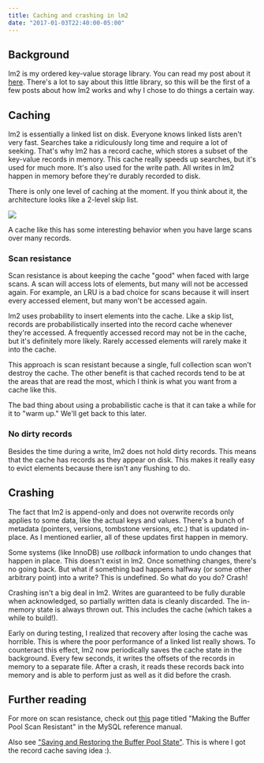```yaml
---
title: Caching and crashing in lm2
date: "2017-01-03T22:40:00-05:00"
---
```


## Background

lm2 is my ordered key-value storage library. You can read my post about
it [here](2016/09/06/state-of-the-state-iv-lm2/). There's a lot to say
about this little library, so this will be the first of a few posts about
how lm2 works and why I chose to do things a certain way.

## Caching

lm2 is essentially a linked list on disk. Everyone knows linked lists aren't
very fast. Searches take a ridiculously long time and require a lot of
seeking. That's why lm2 has a record cache, which stores a subset of
the key-value records in memory. This cache really speeds up searches,
but it's used for much more. It's also used for the write path.
All writes in lm2 happen in memory before they're durably recorded to disk.

There is only one level of caching at the moment. If you think about it,
the architecture looks like a 2-level skip list.

![](/img/2017/01/lm2-cache.png)

A cache like this has some interesting behavior when you have large scans
over many records.

### Scan resistance

Scan resistance is about keeping the cache "good" when faced with large
scans. A scan will access lots of elements, but many will not be accessed
again. For example, an LRU is a bad choice for scans because it will insert
every accessed element, but many won't be accessed again.

lm2 uses probability to insert elements into the cache. Like a skip list,
records are probabilistically inserted into the record cache whenever
they're accessed. A frequently accessed record may not be in the cache,
but it's definitely more likely. Rarely accessed elements will rarely
make it into the cache.

This approach is scan resistant because a single, full collection scan won't
destroy the cache. The other benefit is that cached records tend to be at
the areas that are read the most, which I think is what you want from a cache
like this.

The bad thing about using a probabilistic cache is that it can take a while
for it to "warm up." We'll get back to this later.

### No dirty records

Besides the time during a write, lm2 does not hold dirty records. This means that
the cache has records as they appear on disk. This makes it really easy to evict
elements because there isn't any flushing to do.

## Crashing

The fact that lm2 is append-only and does not overwrite records only applies to
some data, like the actual keys and values. There's a bunch of metadata (pointers,
versions, tombstone versions, etc.) that is updated in-place. As I mentioned
earlier, all of these updates first happen in memory.

Some systems (like InnoDB) use *rollback* information to undo changes that
happen in place. This doesn't exist in lm2. Once something changes, there's no
going back. But what if something bad happens halfway (or some other arbitrary point)
into a write? This is undefined. So what do you do? Crash!

Crashing isn't a big deal in lm2. Writes are guaranteed to be fully durable when
acknowledged, so partially written data is cleanly discarded. The in-memory state
is always thrown out. This includes the cache (which takes a while to build!).

Early on during testing, I realized that recovery after losing the cache was horrible.
This is where the poor performance of a linked list really shows. To counteract this
effect, lm2 now periodically saves the cache state in the background. Every few seconds,
it writes the offsets of the records in memory to a separate file. After a crash, it
reads these records back into memory and is able to perform just as well as it did
before the crash.

## Further reading

For more on scan resistance, check out [this](https://dev.mysql.com/doc/refman/5.7/en/innodb-performance-midpoint_insertion.html)
page titled "Making the Buffer Pool Scan Resistant" in the MySQL reference manual.

Also see ["Saving and Restoring the Buffer Pool State"](https://dev.mysql.com/doc/refman/5.7/en/innodb-preload-buffer-pool.html).
This is where I got the record cache saving idea :).

